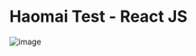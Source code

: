 # Haomai Test - **React JS**

![image](https://user-images.githubusercontent.com/72240950/188807693-3c3559aa-8641-4df6-8176-2d1687c2809b.png)


